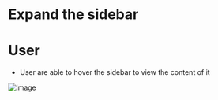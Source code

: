 # Expand the sidebar

# User 
- User are able to hover the sidebar to view the content of it

![image](https://user-images.githubusercontent.com/87446864/181649222-0f44e72a-2262-4353-9710-b2088a5ace08.png)

